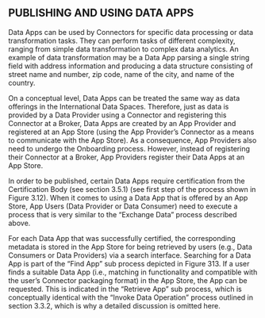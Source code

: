## PUBLISHING AND USING DATA APPS
Data Apps can be used by Connectors for specific data processing or data transformation tasks. They can perform tasks of different complexity, ranging from simple data transformation to complex data analytics. An example of data transformation may be a Data App parsing a single string field with address information and producing a data structure consisting of street name and number, zip code, name of the city, and name of the country.

On a conceptual level, Data Apps can be treated the same way as data offerings in the International Data Spaces. Therefore, just as data is provided by a Data Provider using a Connector and registering this Connector at a Broker, Data Apps are created by an App Provider and registered at an App Store (using the App Provider’s Connector as a means to communicate with the App Store). As a consequence, App Providers also need to undergo the Onboarding process. However, instead of registering their Connector at a Broker, App Providers  register their Data Apps at an App Store.

In order to be published, certain Data Apps require certification from the Certification Body (see section 3.5.1) (see first step of the process shown in Figure 3.12). When it comes to using a Data App that is offered by an App Store, App Users (Data Provider or Data Consumer) need to execute a process that is very similar to the “Exchange Data” process described above.

For each Data App that was successfully certified, the corresponding metadata is stored in the App Store for being retrieved by users (e.g., Data Consumers or Data Providers) via a search interface. Searching for a Data App is part of the “Find App” sub process depicted in Figure 313. If a user finds a suitable Data App (i.e., matching in functionality and compatible with the user’s Connector packaging format) in the App Store, the App can be requested. This is indicated in the “Retrieve App” sub process, which is conceptually identical with the “Invoke Data Operation” process outlined in section 3.3.2, which is why a detailed discussion is omitted here.
